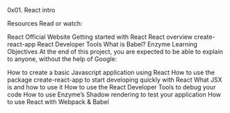 0x01. React intro

Resources
Read or watch:

React Official Website
Getting started with React
React overview
create-react-app
React Developer Tools
What is Babel?
Enzyme
Learning Objectives
At the end of this project, you are expected to be able to explain to anyone, without the help of Google:

How to create a basic Javascript application using React
How to use the package create-react-app to start developing quickly with React
What JSX is and how to use it
How to use the React Developer Tools to debug your code
How to use Enzyme’s Shadow rendering to test your application
How to use React with Webpack & Babel